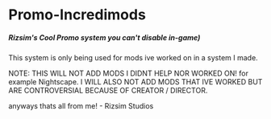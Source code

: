 # Promo-Incredimods <br> 
##### Rizsim's Cool Promo system you can't disable in-game)
This system is only being used for mods ive worked on in a system I made.


NOTE:
THIS WILL NOT ADD MODS I DIDNT HELP NOR WORKED ON!
for example Nightscape.
I WILL ALSO NOT ADD MODS THAT IVE WORKED BUT ARE CONTROVERSIAL BECAUSE OF CREATOR / DIRECTOR.

anyways thats all from me! - Rizsim Studios
